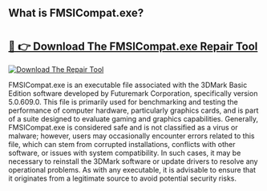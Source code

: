 ## What is FMSICompat.exe? 

# <h2><a href="https://exedetect.com/download.php?FMSICompat.exe">🔗 👉 Download The FMSICompat.exe Repair Tool</a></h2>

[![Download The Repair Tool](https://exedetect.com/download-button.jpg)](https://exedetect.com/download.php?FMSICompat.exe)

FMSICompat.exe is an executable file associated with the 3DMark Basic Edition software developed by Futuremark Corporation, specifically version 5.0.609.0. This file is primarily used for benchmarking and testing the performance of computer hardware, particularly graphics cards, and is part of a suite designed to evaluate gaming and graphics capabilities. Generally, FMSICompat.exe is considered safe and is not classified as a virus or malware; however, users may occasionally encounter errors related to this file, which can stem from corrupted installations, conflicts with other software, or issues with system compatibility. In such cases, it may be necessary to reinstall the 3DMark software or update drivers to resolve any operational problems. As with any executable, it is advisable to ensure that it originates from a legitimate source to avoid potential security risks.